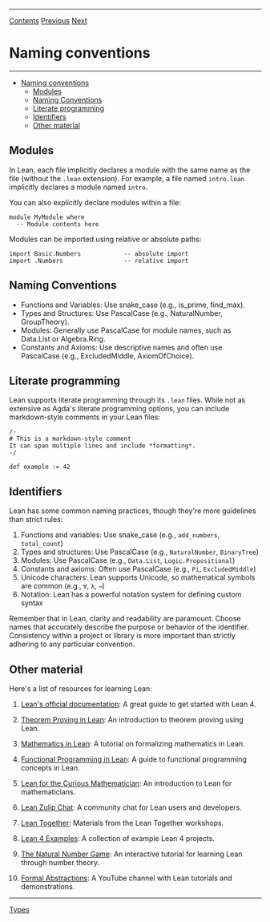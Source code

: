 ****
[Contents](contents.html)
[Previous](Lean.setup.html)
[Next](Lean.types.html)

# Naming conventions

****

- [Naming conventions](#naming-conventions)
  - [Modules](#modules)
  - [Naming Conventions](#naming-conventions-1)
  - [Literate programming](#literate-programming)
  - [Identifiers](#identifiers)
  - [Other material](#other-material)

## Modules

In Lean, each file implicitly declares a module with the same name as the file (without the `.lean` extension). For example, a file named `intro.lean` implicitly declares a module named `intro`.

You can also explicitly declare modules within a file:

```lean
module MyModule where
  -- Module contents here
```

Modules can be imported using relative or absolute paths:

```lean
import Basic.Numbers            -- absolute import
import .Numbers                 -- relative import
```

## Naming Conventions

- Functions and Variables: Use snake_case (e.g., is_prime, find_max).
- Types and Structures: Use PascalCase (e.g., NaturalNumber, GroupTheory).
- Modules: Generally use PascalCase for module names, such as Data.List or Algebra.Ring.
- Constants and Axioms: Use descriptive names and often use PascalCase (e.g., ExcludedMiddle, AxiomOfChoice).

## Literate programming

Lean supports literate programming through its `.lean` files. While not as extensive as Agda's literate programming options, you can include markdown-style comments in your Lean files:

```lean
/-
# This is a markdown-style comment
It can span multiple lines and include *formatting*.
-/

def example := 42
```

## Identifiers

Lean has some common naming practices, though they're more guidelines than strict rules:

1. Functions and variables: Use snake_case (e.g., `add_numbers`, `total_count`)
2. Types and structures: Use PascalCase (e.g., `NaturalNumber`, `BinaryTree`)
3. Modules: Use PascalCase (e.g., `Data.List`, `Logic.Propositional`)
4. Constants and axioms: Often use PascalCase (e.g., `Pi`, `ExcludedMiddle`)
5. Unicode characters: Lean supports Unicode, so mathematical symbols are common (e.g., `∀`, `λ`, `→`)
6. Notation: Lean has a powerful notation system for defining custom syntax

Remember that in Lean, clarity and readability are paramount. Choose names that accurately describe the purpose or behavior of the identifier. Consistency within a project or library is more important than strictly adhering to any particular convention.

## Other material

Here's a list of resources for learning Lean:

1. [Lean's official documentation](https://leanprover.github.io/lean4/doc/): A great guide to get started with Lean 4.

2. [Theorem Proving in Lean](https://leanprover.github.io/theorem_proving_in_lean4/): An introduction to theorem proving using Lean.

3. [Mathematics in Lean](https://leanprover-community.github.io/mathematics_in_lean/): A tutorial on formalizing mathematics in Lean.

4. [Functional Programming in Lean](https://leanprover.github.io/functional_programming_in_lean/): A guide to functional programming concepts in Lean.

5. [Lean for the Curious Mathematician](https://leanprover-community.github.io/lean-for-the-curious-mathematician-2023/): An introduction to Lean for mathematicians.

6. [Lean Zulip Chat](https://leanprover.zulipchat.com/): A community chat for Lean users and developers.

7. [Lean Together](https://leanprover-community.github.io/lt2021/): Materials from the Lean Together workshops.

8. [Lean 4 Examples](https://github.com/leanprover/lean4-samples): A collection of example Lean 4 projects.

9. [The Natural Number Game](https://www.ma.imperial.ac.uk/~buzzard/xena/natural_number_game/): An interactive tutorial for learning Lean through number theory.

10. [Formal Abstractions](https://www.youtube.com/c/FormalAbstractions): A YouTube channel with Lean tutorials and demonstrations.

****
[Types](./Lean.types.html)
